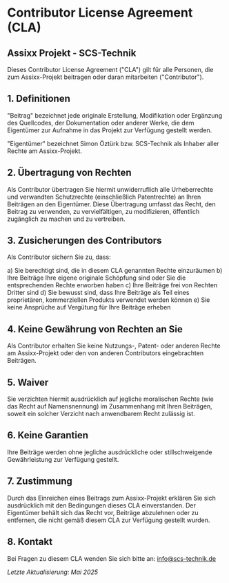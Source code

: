 # Contributor License Agreement (CLA)

## Assixx Projekt - SCS-Technik

Dieses Contributor License Agreement ("CLA") gilt für alle Personen, die zum Assixx-Projekt beitragen oder daran mitarbeiten ("Contributor").

## 1. Definitionen

"Beitrag" bezeichnet jede originale Erstellung, Modifikation oder Ergänzung des Quellcodes, der Dokumentation oder anderer Werke, die dem Eigentümer zur Aufnahme in das Projekt zur Verfügung gestellt werden.

"Eigentümer" bezeichnet Simon Öztürk bzw. SCS-Technik als Inhaber aller Rechte am Assixx-Projekt.

## 2. Übertragung von Rechten

Als Contributor übertragen Sie hiermit unwiderruflich alle Urheberrechte und verwandten Schutzrechte (einschließlich Patentrechte) an Ihren Beiträgen an den Eigentümer. Diese Übertragung umfasst das Recht, den Beitrag zu verwenden, zu vervielfältigen, zu modifizieren, öffentlich zugänglich zu machen und zu vertreiben.

## 3. Zusicherungen des Contributors

Als Contributor sichern Sie zu, dass:

a) Sie berechtigt sind, die in diesem CLA genannten Rechte einzuräumen
b) Ihre Beiträge Ihre eigene originale Schöpfung sind oder Sie die entsprechenden Rechte erworben haben
c) Ihre Beiträge frei von Rechten Dritter sind
d) Sie bewusst sind, dass Ihre Beiträge als Teil eines proprietären, kommerziellen Produkts verwendet werden können
e) Sie keine Ansprüche auf Vergütung für Ihre Beiträge erheben

## 4. Keine Gewährung von Rechten an Sie

Als Contributor erhalten Sie keine Nutzungs-, Patent- oder anderen Rechte am Assixx-Projekt oder den von anderen Contributors eingebrachten Beiträgen.

## 5. Waiver

Sie verzichten hiermit ausdrücklich auf jegliche moralischen Rechte (wie das Recht auf Namensnennung) im Zusammenhang mit Ihren Beiträgen, soweit ein solcher Verzicht nach anwendbarem Recht zulässig ist.

## 6. Keine Garantien

Ihre Beiträge werden ohne jegliche ausdrückliche oder stillschweigende Gewährleistung zur Verfügung gestellt.

## 7. Zustimmung

Durch das Einreichen eines Beitrags zum Assixx-Projekt erklären Sie sich ausdrücklich mit den Bedingungen dieses CLA einverstanden. Der Eigentümer behält sich das Recht vor, Beiträge abzulehnen oder zu entfernen, die nicht gemäß diesem CLA zur Verfügung gestellt wurden.

## 8. Kontakt

Bei Fragen zu diesem CLA wenden Sie sich bitte an:
info@scs-technik.de

*Letzte Aktualisierung: Mai 2025*